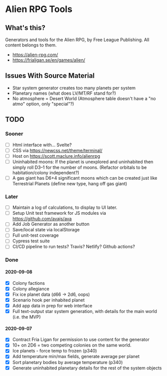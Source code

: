 # Alien RPG Tools

## What's this?

Generators and tools for the Alien RPG, by Free League Publishing. All content belongs to them.

* https://alien-rpg.com/
* https://frialigan.se/en/games/alien/

## Issues With Source Material

* Star system generator creates too many planets per system
* Planetary names (what does LV/MT/RF stand for?)
* No atmosphere = Desert World (Atmosphere table doesn't have a "no atmo" option, only "special"?)

## TODO

### Sooner

* [ ] Html interface with... Svelte?
* [ ] CSS via https://newcss.net/theme/terminal/
* [ ] Host on https://scott.maclure.info/alienrpg
* [ ] Uninhabited moons: If the planet is unexplored and uninhabited then simply roll D3–1 for the number of moons. (Refactor orbitals to be habitation/colony independent?)
* [ ] A gas giant has D6+4 significant moons which can be created just like Terrestrial Planets (define new type, hang off gas giant)

### Later

* [ ] Maintain a log of calculations, to display to UI later.
* [ ] Setup Unit test framework for JS modules via https://github.com/avajs/ava
* [ ] Add Job Generator as another button
* [ ] Save/local state via localStorage
* [ ] Full unit-test coverage
* [ ] Cypress test suite
* [ ] CI/CD pipeline to run tests? Travis? Netlify? Github actions?

### Done

#### 2020-09-08

* [x] Colony factions
* [x] Colony allegiance
* [x] Fix ice planet data (d66 -> 2d6, oops)
* [x] Scenario hook per inhabited planet
* [x] Add app data in prep for web interface
* [x] Full text-output star system generation, with details for the main world (i.e. the MVP)

#### 2020-09-07

* [x] Contract Fria Ligan for permission to use content for the generator
* [x] 10+ on 2D6 = two competing colonies on the same world.
* [x] Ice planets - force temp to frozen (p340)
* [x] Add temperature min/max fields, generate average per planet
* [x] Sort planetary bodies by average temperature (p340)
* [x] Generate uninhabited planetary details for the rest of the system objects
